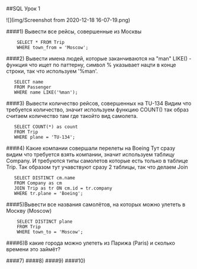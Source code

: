 ##SQL Урок 1

![](img/Screenshot from 2020-12-18 16-07-19.png)

####1) Вывести все рейсы, совершенные из Москвы 
   
        SELECT * FROM Trip
        WHERE town_from = 'Moscow';

####2) Вывести имена людей, которые заканчиваются на "man"
LIKE() - функция что ищет по паттерну, символ % указывает нацти в конце строки,
так что используем '%man'.

       SELECT name
       FROM Passenger
       WHERE name LIKE('%man');

####3) Вывести количество рейсов, совершенных на TU-134
Видим что требуется количество, значит используем функцию COUNT() так образ 
считаем количество там где такойто вид самолета.

       SELECT COUNT(*) as count
       FROM Trip
       WHERE plane = 'TU-134';   

####4) Какие компании совершали перелеты на Boeing
Тут сразу видим что требуется взять компании, значит используем таблицу Company.
И требуются типы самолетов которые есть только в таблице Trip. Так образом тут 
учавствуют сразу 2 таблицы, так что делаем Join

       SELECT DISTINCT cm.name
       FROM Company as cm
       JOIN Trip as tr ON cm.id = tr.company
       WHERE tr.plane = 'Boeing';

####5)Вывести все названия самолётов, на которых можно улететь в Москву (Moscow)

        SELECT DISTINCT plane
        FROM Trip
        WHERE town_to = 'Moscow';

####6)В какие города можно улететь из Парижа (Paris) и сколько времени это займёт?



####7)
####8)
####9)
####10)




